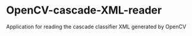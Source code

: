 OpenCV-cascade-XML-reader
=========================

Application for reading the cascade classifier XML generated by OpenCV

